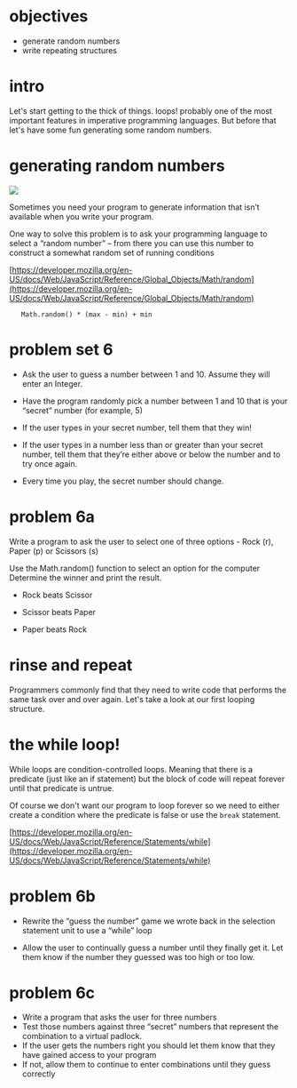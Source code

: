 # objectives

- generate random numbers
- write repeating structures


# intro

Let's start getting to the thick of things. loops! probably one of the most important features in imperative programming languages. But before that let's have some fun generating some random numbers.

# generating random numbers

![](http://thenextweb.com/wp-content/blogs.dir/1/files/2015/12/Untitled-drawing1.png)

Sometimes you need your program to generate information that
isn’t available when you write your program.

One way to solve this problem is to ask your programming language to select a “random number” – from there you can use this number to construct a somewhat random set of running conditions


[https://developer.mozilla.org/en-US/docs/Web/JavaScript/Reference/Global_Objects/Math/random](https://developer.mozilla.org/en-US/docs/Web/JavaScript/Reference/Global_Objects/Math/random)

       Math.random() * (max - min) + min


# problem set 6

- Ask the user to guess a number between 1 and 10. Assume they will enter an Integer.

- Have the program randomly pick a number between 1 and 10 that is your “secret” number (for example, 5)

- If the user types in your secret number, tell them that they win!
- If the user types in a number less than or greater than your secret number, tell them that they’re either above or below the number and to try once again.
- Every time you play, the secret number should change.

# problem 6a

Write a program to ask the user to select one of three options - Rock (r), Paper (p) or Scissors (s)

Use the Math.random() function to select an option for the computer
Determine the winner and print the result.

- Rock beats Scissor    

- Scissor beats Paper    

- Paper beats Rock

# rinse and repeat

 Programmers commonly find that they need to write code that performs the same task over and over again. Let's take a look at our first looping structure.

# the while loop!

While loops are condition-controlled loops. Meaning that there is a predicate (just like an if statement) but the block of code will repeat forever until that predicate is untrue. 

Of course we don't want our program to loop forever so we need to either create a condition where the predicate is false or use the `break` statement.


[https://developer.mozilla.org/en-US/docs/Web/JavaScript/Reference/Statements/while](https://developer.mozilla.org/en-US/docs/Web/JavaScript/Reference/Statements/while)


# problem 6b

- Rewrite the “guess the number” game we wrote back in the selection statement unit to use a “while” loop

- Allow the user to continually guess a number until they finally get it. Let them know if the number they guessed was too high or too low.


# problem 6c

- Write a program that asks the user for three numbers
- Test those numbers against three “secret” numbers that represent the combination to a virtual padlock.
- If the user gets the numbers right you should let them know that they have gained access to your program
- If not, allow them to continue to enter combinations until they guess correctly
